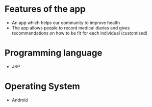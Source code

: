 # Features of the app
- An app which helps our community to improve health
- The app allows people to record medical diaries and gives recommendations on how to be fit for each individual (customised)

# Programming language
- JSP

# Operating System
- Android
